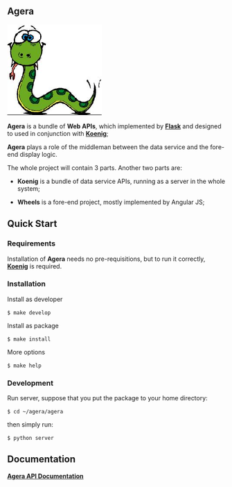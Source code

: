 ## Agera

!['koenig'](./icon.jpg)

__Agera__ is a bundle of __Web APIs__, which implemented by [__Flask__](https://github.com/mitsuhiko/flask) and designed to used in conjunction
with [__Koenig__](https://github.com/streethacker/koenig);

__Agera__ plays a role of the middleman between the data service and the fore-end display logic.

The whole project will contain 3 parts. Another two parts are:

* __Koenig__ is a bundle of data service APIs, running as a server in the whole system;

* __Wheels__ is a fore-end project, mostly implemented by Angular JS;


## Quick Start


### Requirements

Installation of __Agera__ needs no pre-requisitions, but to run it correctly, [__Koenig__](https://github.com/streethacker/koenig) is required.

### Installation

Install as developer

```
$ make develop
```

Install as package

```
$ make install
```

More options

```
$ make help
```

### Development

Run server, suppose that you put the package to your home directory:

```
$ cd ~/agera/agera
```

then simply run:

```
$ python server
```

## Documentation

[__Agera API Documentation__](https://github.com/streethacker/agera/blob/develop/doc/documentation.md)
